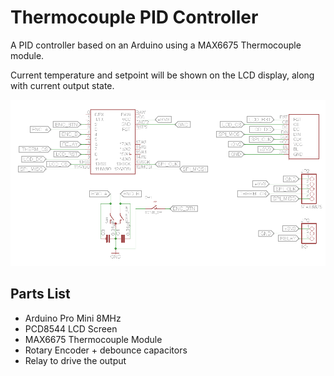 # Thermocouple PID Controller

A PID controller based on an Arduino using a MAX6675 Thermocouple module.

Current temperature and setpoint will be shown on the LCD display, along with current output state.

![Schematic](board/schematic.png)

## Parts List

* Arduino Pro Mini 8MHz
* PCD8544 LCD Screen
* MAX6675 Thermocouple Module
* Rotary Encoder + debounce capacitors
* Relay to drive the output
